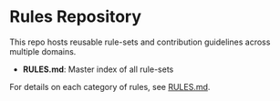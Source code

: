 # Rules Repository

This repo hosts reusable rule-sets and contribution guidelines across multiple domains.

- **RULES.md**: Master index of all rule-sets

For details on each category of rules, see [RULES.md](./RULES.md).

